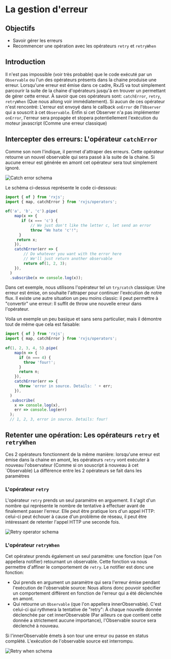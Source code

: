 # La gestion d'erreur

## Objectifs
- Savoir gérer les erreurs
- Recommencer une opération avec les opérateurs `retry` et `retryWhen`

## Introduction
Il n'est pas impossible (voir très probable) que le code exécuté par un `Observable` ou l'un des opérateurs présents dans la chaine produise une erreur. 
Lorsqu'une erreur est émise dans ce cadre, RxJS va tout simplement parcourir la suite de la chaine d'opérateurs jusqu'à en trouver un permettant de gérer cette erreur.
À savoir que ces opérateurs sont: `catchError`, `retry`, `retryWhen` (Que nous allong voir immédiatement).
Si aucun de ces opérateur n'est rencontré: L'erreur est envoyé dans le callback `onError` de l'`Observer` qui a souscrit à cet `Observable`.
Enfin si cet Observer n'a pas implémenter `onError`, l'erreur sera propagée et stopera potentiellement l'exécution du moteur javascript (Comme une erreur classique)


## Intercepter des erreurs: L'opérateur `catchError`
Comme son nom l'indique, il permet d'attraper des erreurs. Cette opérateur retourne un nouvel observable qui sera passé à la suite de la chaine.
Si aucune erreur est générée en amont cet opérateur sera tout simplement ignoré.

![Catch error schema](https://rxjs-dev.firebaseapp.com/assets/images/marble-diagrams/catch.png)

Le schèma ci-dessus représente le code ci-dessous:

```typescript
import { of } from 'rxjs';
import { map, catchError } from 'rxjs/operators';
 
of('a', 'b', 'c').pipe(
    map(x => {
  	   if (x === 'c') {
  	       // We just don't like the letter c, let send an error
	       throw "We hate 'c'!";
      }
     return x;
    }),
    catchError(err => {
        // Do whatever you want with the error here
        // We'll just return another observable
        return of(1, 2, 3);
    }),
  )
  .subscribe(x => console.log(x));
```

Dans cet exemple, nous utilisons l'opérateur tel un `try/catch` classique: Une erreur est émise, on souhaite l'attraper pour continuer l'exécution de notre flux.
Il existe une autre situation un peu moins classic: il peut permettre à "convertir" une erreur: Il suffit de throw une nouvelle erreur dans l'opérateur.

Voila un exemple un peu basique et sans sens particulier, mais il démontre tout de même que cela est faisable:

```typescript
import { of } from 'rxjs';
import { map, catchError } from 'rxjs/operators';
 
of(1, 2, 3, 4, 5).pipe(
    map(n => {
      if (n === 4) {
        throw 'four!';
      }
      return n;
    }),
    catchError(err => {
      throw 'error in source. Details: ' + err;
    }),
  )
  .subscribe(
    x => console.log(x),
    err => console.log(err)
  );
  // 1, 2, 3, error in source. Details: four!
```

## Retenter une opération: Les opérateurs `retry` et `retryWhen`
Ces 2 opérateurs fonctionnent de la même manière: lorsqu'une erreur est émise dans la chaine en amont, les opérateurs `retry` vont exécuter à nouveau l'observateur (Comme si on souscript à nouveau à cet `Observable)
La différence entre les 2 opérateurs se fait dans les paramètres

### L'opérateur `retry`
L'opérateur `retry` prends un seul paramètre en arguement. Il s'agit d'un nombre qui représente le nombre de tentative à effectuer avant de finalement passer l'erreur. Elle peut être pratique lors d'un appel HTTP: celui-ci peut échouer à cause d'un problème de réseau, il peut être intéressant de retenter l'appel HTTP une seconde fois.

![Retry operator schema](https://rxjs-dev.firebaseapp.com/assets/images/marble-diagrams/retry.png)

### L'opérateur `retryWhen`
Cet opérateur prends également un seul paramètre: une fonction (que l'on appellera notifier) retournant un observable. Cette fonction va nous permettre d'affiner le comportement de `retry`.
Le notifier est donc une fonction:
- Qui prends en argument un paramètre qui sera l'erreur émise pendant l'exécution de l'observable source: Nous allons donc pouvoir spécifier un comportement différent en fonction de l'erreur qui a été déclenchée en amont.
- Qui retourne un `Observable` (que l'on appellera innerObservable). C'est celui-ci qui rythmera la tentative de "retry": À chaque nouvelle donnée déclenchée par cet innerObservable (Par ailleurs ce que contient cette donnée a strictement aucune importance), l'Observable source sera déclenché à nouveau. 


Si l'innerObservable émets à son tour une erreur ou passe en status complété. L'exécution de l'observable source est interrompu.

![Retry when schema](https://rxjs-dev.firebaseapp.com/assets/images/marble-diagrams/retryWhen.png)  
 

